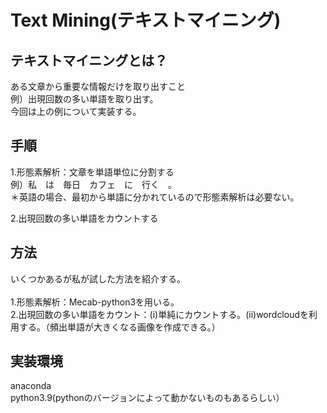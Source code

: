 # Text Mining(テキストマイニング)
## テキストマイニングとは？
ある文章から重要な情報だけを取り出すこと<br>
例）出現回数の多い単語を取り出す。<br>
今回は上の例について実装する。

## 手順
1.形態素解析：文章を単語単位に分割する<br>
例）私　は　毎日　カフェ　に　行く　。<br>
＊英語の場合、最初から単語に分かれているので形態素解析は必要ない。<br>

2.出現回数の多い単語をカウントする<br>

## 方法
いくつかあるが私が試した方法を紹介する。<br><br>
1.形態素解析：Mecab-python3を用いる。<br>
2.出現回数の多い単語をカウント：(i)単純にカウントする。(ii)wordcloudを利用する。（頻出単語が大きくなる画像を作成できる。）

## 実装環境
anaconda <br>
python3.9(pythonのバージョンによって動かないものもあるらしい）<br>



